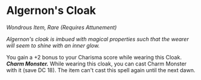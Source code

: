 # Algernon's Cloak
*Wondrous Item, Rare (Requires Attunement)*

*Algernon's cloak is imbued with magical properties such that the wearer will seem to shine with an inner glow.*

You gain a +2 bonus to your Charisma score while wearing this Cloak.
***Charm Monster.*** While wearing this cloak, you can cast Charm Monster with it (save DC 18). The item can't cast this spell again until the next dawn.